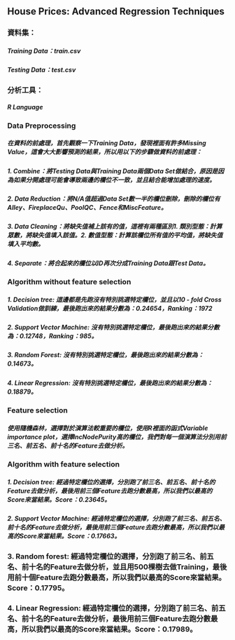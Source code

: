 ## House Prices: Advanced Regression Techniques

### 資料集：
##### Training Data：train.csv
##### Testing Data：test.csv
### 分析工具：
##### R Language

### Data Preprocessing
##### 在資料的前處理，首先觀察一下Training Data，發現裡面有許多Missing Value，這會大大影響預測的結果，所以用以下的步驟做資料的前處理：
##### 1.	Combine：將Testing Data與Training Data兩個Data Set做結合，原因是因為如果分開處理可能會導致兩邊的欄位不一致，並且結合能增加處理的速度。
##### 2.	Data Reduction：將N/A值超過Data Set數一半的欄位刪除，刪除的欄位有Alley、FireplaceQu、PoolQC、Fence和MiscFeature。
##### 3.	Data Cleaning：將缺失值補上該有的值，這裡有兩種區別1. 類別型態：計算眾數，將缺失值填入該值。2. 數值型態：計算該欄位所有值的平均值，將缺失值填入平均數。
##### 4.	Separate：將合起來的欄位以ID再次分成Training Data跟Test Data。


### Algorithm without feature selection
##### 1.	Decision tree: 這邊都是先跑沒有特別挑選特定欄位，並且以10 - fold Cross Validation做訓練，最後跑出來的結果分數為：0.24654，Ranking：1972
##### 2.	Support Vector Machine: 沒有特別挑選特定欄位，最後跑出來的結果分數為：0.12748，Ranking：985。
##### 3.	Random Forest: 沒有特別挑選特定欄位，最後跑出來的結果分數為：0.14673。
##### 4.	Linear Regression: 沒有特別挑選特定欄位，最後跑出來的結果分數為：0.18879。

### Feature selection
##### 使用隨機森林，選擇對於演算法較重要的欄位，使用R裡面的函式Variable importance plot，選擇IncNodePurity高的欄位，我們對每一個演算法分別用前三名、前五名、前十名的Feature去做分析。

### Algorithm with feature selection
##### 1.	Decision tree: 經過特定欄位的選擇，分別跑了前三名、前五名、前十名的Feature去做分析，最後用前三個Feature去跑分數最高，所以我們以最高的Score來當結果。Score：0.23645。
##### 2.	Support Vector Machine: 經過特定欄位的選擇，分別跑了前三名、前五名、前十名的Feature去做分析，最後用前三個Feature去跑分數最高，所以我們以最高的Score來當結果。Score：0.17663。
### 3.	Random forest: 經過特定欄位的選擇，分別跑了前三名、前五名、前十名的Feature去做分析，並且用500棵樹去做Training，最後用前十個Feature去跑分數最高，所以我們以最高的Score來當結果。Score：0.17795。
### 4.	Linear Regression: 經過特定欄位的選擇，分別跑了前三名、前五名、前十名的Feature去做分析，最後用前三個Feature去跑分數最高，所以我們以最高的Score來當結果。Score：0.17989。

